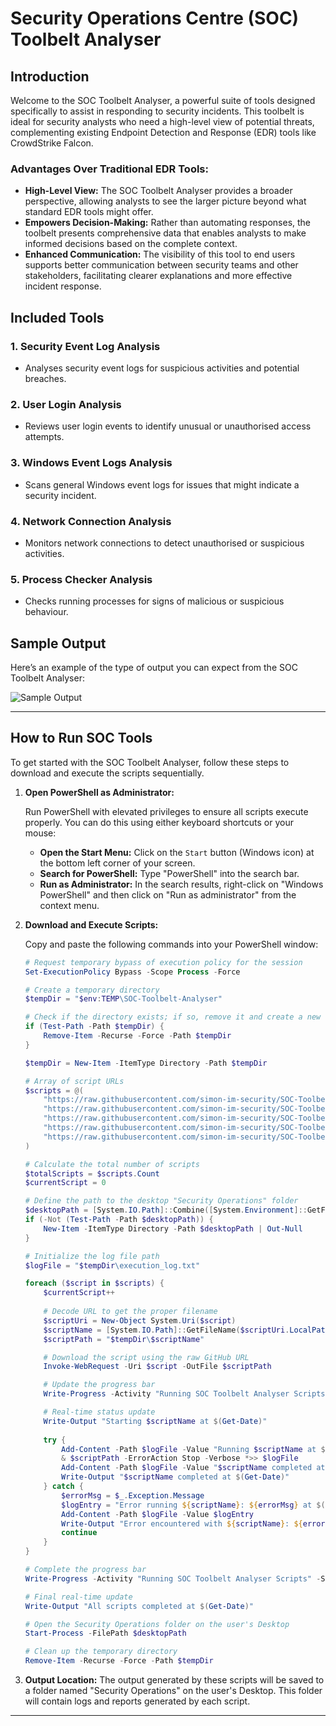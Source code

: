 # Security Operations Centre (SOC) Toolbelt Analyser

## Introduction

Welcome to the SOC Toolbelt Analyser, a powerful suite of tools designed specifically to assist in responding to security incidents. This toolbelt is ideal for security analysts who need a high-level view of potential threats, complementing existing Endpoint Detection and Response (EDR) tools like CrowdStrike Falcon.

### Advantages Over Traditional EDR Tools:
- **High-Level View:** The SOC Toolbelt Analyser provides a broader perspective, allowing analysts to see the larger picture beyond what standard EDR tools might offer.
- **Empowers Decision-Making:** Rather than automating responses, the toolbelt presents comprehensive data that enables analysts to make informed decisions based on the complete context.
- **Enhanced Communication:** The visibility of this tool to end users supports better communication between security teams and other stakeholders, facilitating clearer explanations and more effective incident response.

## Included Tools

### 1. **Security Event Log Analysis**
   - Analyses security event logs for suspicious activities and potential breaches.

### 2. **User Login Analysis**
   - Reviews user login events to identify unusual or unauthorised access attempts.

### 3. **Windows Event Logs Analysis**
   - Scans general Windows event logs for issues that might indicate a security incident.

### 4. **Network Connection Analysis**
   - Monitors network connections to detect unauthorised or suspicious activities.

### 5. **Process Checker Analysis**
   - Checks running processes for signs of malicious or suspicious behaviour.

## Sample Output

Here’s an example of the type of output you can expect from the SOC Toolbelt Analyser:

![Sample Output](https://github.com/simon-im-security/SOC-Toolbelt-Analyser/blob/main/Images/sample.png?raw=true)

---

## How to Run SOC Tools

To get started with the SOC Toolbelt Analyser, follow these steps to download and execute the scripts sequentially.

1. **Open PowerShell as Administrator:**
   
   Run PowerShell with elevated privileges to ensure all scripts execute properly. You can do this using either keyboard shortcuts or your mouse:
   - **Open the Start Menu:** Click on the `Start` button (Windows icon) at the bottom left corner of your screen.
   - **Search for PowerShell:** Type "PowerShell" into the search bar.
   - **Run as Administrator:** In the search results, right-click on "Windows PowerShell" and then click on "Run as administrator" from the context menu.

2. **Download and Execute Scripts:**

   Copy and paste the following commands into your PowerShell window:

   ```powershell
   # Request temporary bypass of execution policy for the session
   Set-ExecutionPolicy Bypass -Scope Process -Force

   # Create a temporary directory
   $tempDir = "$env:TEMP\SOC-Toolbelt-Analyser"

   # Check if the directory exists; if so, remove it and create a new one
   if (Test-Path -Path $tempDir) {
       Remove-Item -Recurse -Force -Path $tempDir
   }

   $tempDir = New-Item -ItemType Directory -Path $tempDir

   # Array of script URLs
   $scripts = @(
       "https://raw.githubusercontent.com/simon-im-security/SOC-Toolbelt-Analyser/main/Scripts/Windows/Network%20Connection%20Analysis.ps1",
       "https://raw.githubusercontent.com/simon-im-security/SOC-Toolbelt-Analyser/main/Scripts/Windows/Windows%20Event%20Logs%20Analysis.ps1",
       "https://raw.githubusercontent.com/simon-im-security/SOC-Toolbelt-Analyser/main/Scripts/Windows/User%20Login%20Analysis.ps1",
       "https://raw.githubusercontent.com/simon-im-security/SOC-Toolbelt-Analyser/main/Scripts/Windows/Security%20Event%20Log%20Analysis.ps1",
       "https://raw.githubusercontent.com/simon-im-security/SOC-Toolbelt-Analyser/main/Scripts/Windows/Process%20Checker%20Analysis.ps1"
   )

   # Calculate the total number of scripts
   $totalScripts = $scripts.Count
   $currentScript = 0

   # Define the path to the desktop "Security Operations" folder
   $desktopPath = [System.IO.Path]::Combine([System.Environment]::GetFolderPath('Desktop'), 'Security Operations')
   if (-Not (Test-Path -Path $desktopPath)) {
       New-Item -ItemType Directory -Path $desktopPath | Out-Null
   }

   # Initialize the log file path
   $logFile = "$tempDir\execution_log.txt"

   foreach ($script in $scripts) {
       $currentScript++
       
       # Decode URL to get the proper filename
       $scriptUri = New-Object System.Uri($script)
       $scriptName = [System.IO.Path]::GetFileName($scriptUri.LocalPath)
       $scriptPath = "$tempDir\$scriptName"

       # Download the script using the raw GitHub URL
       Invoke-WebRequest -Uri $script -OutFile $scriptPath

       # Update the progress bar
       Write-Progress -Activity "Running SOC Toolbelt Analyser Scripts" -Status "Running $scriptName" -PercentComplete (($currentScript / $totalScripts) * 100)

       # Real-time status update
       Write-Output "Starting $scriptName at $(Get-Date)"
       
       try {
           Add-Content -Path $logFile -Value "Running $scriptName at $(Get-Date)"
           & $scriptPath -ErrorAction Stop -Verbose *>> $logFile
           Add-Content -Path $logFile -Value "$scriptName completed at $(Get-Date)"
           Write-Output "$scriptName completed at $(Get-Date)"
       } catch {
           $errorMsg = $_.Exception.Message
           $logEntry = "Error running ${scriptName}: ${errorMsg} at $(Get-Date)"
           Add-Content -Path $logFile -Value $logEntry
           Write-Output "Error encountered with ${scriptName}: ${errorMsg}"
           continue
       }
   }

   # Complete the progress bar
   Write-Progress -Activity "Running SOC Toolbelt Analyser Scripts" -Status "Completed" -PercentComplete 100 -Completed

   # Final real-time update
   Write-Output "All scripts completed at $(Get-Date)"

   # Open the Security Operations folder on the user's Desktop
   Start-Process -FilePath $desktopPath

   # Clean up the temporary directory
   Remove-Item -Recurse -Force -Path $tempDir

3. **Output Location:**
   The output generated by these scripts will be saved to a folder named "Security Operations" on the user's Desktop. This folder will contain logs and reports generated by each script.

---


